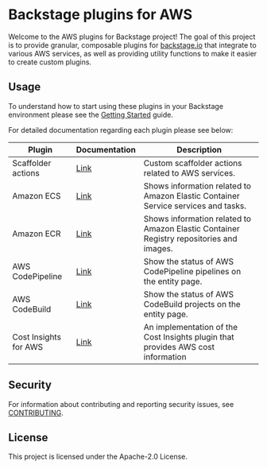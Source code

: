 # Backstage plugins for AWS

Welcome to the AWS plugins for Backstage project! The goal of this project is to provide granular, composable plugins for [backstage.io](https://backstage.io) that integrate to various AWS services, as well as providing utility functions to make it easier to create custom plugins.

## Usage

To understand how to start using these plugins in your Backstage environment please see the [Getting Started](./docs/getting-started.md) guide.

For detailed documentation regarding each plugin please see below:

| Plugin                | Documentation                                       | Description                                                                             |
| --------------------- | --------------------------------------------------- | --------------------------------------------------------------------------------------- |
| Scaffolder actions    | [Link](./plugins/core/scaffolder-actions/README.md) | Custom scaffolder actions related to AWS services.                                      |
| Amazon ECS            | [Link](./plugins/ecs/README.md)                     | Shows information related to Amazon Elastic Container Service services and tasks.       |
| Amazon ECR            | [Link](./plugins/ecr/README.md)                     | Shows information related to Amazon Elastic Container Registry repositories and images. |
| AWS CodePipeline      | [Link](./plugins/codepipeline/README.md)            | Show the status of AWS CodePipeline pipelines on the entity page.                       |
| AWS CodeBuild         | [Link](./plugins/codebuild/README.md)               | Show the status of AWS CodeBuild projects on the entity page.                           |
| Cost Insights for AWS | [Link](./plugins/cost-insights/README.md)           | An implementation of the Cost Insights plugin that provides AWS cost information        |

## Security

For information about contributing and reporting security issues, see [CONTRIBUTING](CONTRIBUTING.md).

## License

This project is licensed under the Apache-2.0 License.
